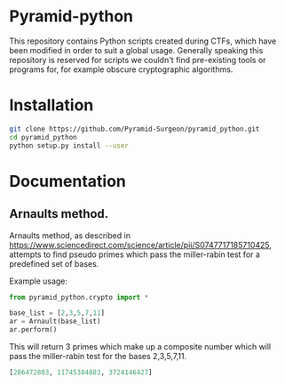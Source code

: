 # Pyramid-python
This repository contains Python scripts created during CTFs, which have been modified in order to suit a global usage. Generally speaking this repository is reserved for scripts we couldn't find pre-existing tools or programs for, for example obscure cryptographic algorithms.

# Installation

```sh
git clone https://github.com/Pyramid-Surgeon/pyramid_python.git
cd pyramid_python
python setup.py install --user
```

# Documentation

## Arnaults method.
Arnaults method, as described in https://www.sciencedirect.com/science/article/pii/S0747717185710425, attempts to find pseudo primes which pass the miller-rabin test for a predefined set of bases.

Example usage:
```python
from pyramid_python.crypto import *

base_list = [2,3,5,7,11]
ar = Arnault(base_list)
ar.perform()
```
This will return 3 primes which make up a composite number which will pass the miller-rabin test for the bases 2,3,5,7,11.
```python
[286472803, 11745384883, 3724146427]
```

